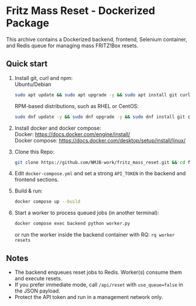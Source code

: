 # Fritz Mass Reset - Dockerized Package

This archive contains a Dockerized backend, frontend, Selenium container, and Redis queue for managing mass FRITZ!Box resets.

## Quick start
1. Install git, curl and npm:  
   Ubuntu/Debian
   ```bash
   sudo apt update && sudo apt upgrade -y && sudo apt install git curl npm
   ```
   RPM-based distributions, such as RHEL or CentOS:
   ```bash
   sudo dnf update -y && sudo dnf upgrade -y && sudo dnf install git curl npm
   ```
2. Install docker and docker compose:  
   Docker: https://docs.docker.com/engine/install/  
   Docker compose: https://docs.docker.com/desktop/setup/install/linux/  

4. Clone this Repo:
   ```bash
   git clone https://github.com/NMJB-work/fritz_mass_reset.git && cd fritz_mass_reset
   ```
5. Edit `docker-compose.yml` and set a strong `API_TOKEN` in the backend and frontend sections.
6. Build & run:
   ```bash
   docker compose up --build
   ```
7. Start a worker to process queued jobs (in another terminal):
   ```bash
   docker compose exec backend python worker.py
   ```
   or run the worker inside the backend container with RQ: `rq worker resets`

## Notes
- The backend enqueues reset jobs to Redis. Worker(s) consume them and execute resets.
- If you prefer immediate mode, call `/api/reset` with `use_queue=false` in the JSON payload.
- Protect the API token and run in a management network only.
